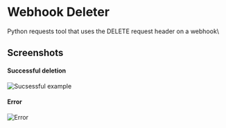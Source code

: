 # Webhook Deleter

Python requests tool that uses the DELETE request header on a webhook\
## Screenshots

#### Successful deletion
![Sucsessful example](https://i.snipboard.io/kPXDLo.jpg)
#### Error
![Error ](https://i.snipboard.io/nsZzb6.jpg)
